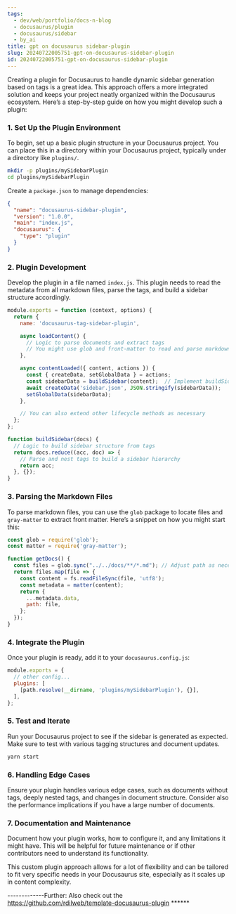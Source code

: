 ```yaml
---
tags:
  - dev/web/portfolio/docs-n-blog
  - docusaurus/plugin
  - docusaurus/sidebar
  - by_ai
title: gpt on docusaurus sidebar-plugin
slug: 20240722005751-gpt-on-docusaurus-sidebar-plugin
id: 20240722005751-gpt-on-docusaurus-sidebar-plugin
---
```


Creating a plugin for Docusaurus to handle dynamic sidebar generation based on tags is a great idea. This approach offers a more integrated solution and keeps your project neatly organized within the Docusaurus ecosystem. Here’s a step-by-step guide on how you might develop such a plugin:

### 1. **Set Up the Plugin Environment**

To begin, set up a basic plugin structure in your Docusaurus project. You can place this in a directory within your Docusaurus project, typically under a directory like `plugins/`.

```bash
mkdir -p plugins/mySidebarPlugin
cd plugins/mySidebarPlugin
```

Create a `package.json` to manage dependencies:

```json
{
  "name": "docusaurus-sidebar-plugin",
  "version": "1.0.0",
  "main": "index.js",
  "docusaurus": {
    "type": "plugin"
  }
}
```

### 2. **Plugin Development**

Develop the plugin in a file named `index.js`. This plugin needs to read the metadata from all markdown files, parse the tags, and build a sidebar structure accordingly.

```javascript
module.exports = function (context, options) {
  return {
    name: 'docusaurus-tag-sidebar-plugin',

    async loadContent() {
      // Logic to parse documents and extract tags
      // You might use glob and front-matter to read and parse markdown files
    },

    async contentLoaded({ content, actions }) {
      const { createData, setGlobalData } = actions;
      const sidebarData = buildSidebar(content);  // Implement buildSidebar based on your tagging structure
      await createData('sidebar.json', JSON.stringify(sidebarData));
      setGlobalData(sidebarData);
    },

    // You can also extend other lifecycle methods as necessary
  };
};

function buildSidebar(docs) {
  // Logic to build sidebar structure from tags
  return docs.reduce((acc, doc) => {
    // Parse and nest tags to build a sidebar hierarchy
    return acc;
  }, {});
}
```

### 3. **Parsing the Markdown Files**

To parse markdown files, you can use the `glob` package to locate files and `gray-matter` to extract front matter. Here’s a snippet on how you might start this:

```javascript
const glob = require('glob');
const matter = require('gray-matter');

function getDocs() {
  const files = glob.sync("../../docs/**/*.md"); // Adjust path as necessary
  return files.map(file => {
    const content = fs.readFileSync(file, 'utf8');
    const metadata = matter(content);
    return {
      ...metadata.data,
      path: file,
    };
  });
}
```

### 4. **Integrate the Plugin**

Once your plugin is ready, add it to your `docusaurus.config.js`:

```javascript
module.exports = {
  // other config...
  plugins: [
    [path.resolve(__dirname, 'plugins/mySidebarPlugin'), {}],
  ],
};
```

### 5. **Test and Iterate**

Run your Docusaurus project to see if the sidebar is generated as expected. Make sure to test with various tagging structures and document updates.

```bash
yarn start
```

### 6. **Handling Edge Cases**

Ensure your plugin handles various edge cases, such as documents without tags, deeply nested tags, and changes in document structure. Consider also the performance implications if you have a large number of documents.

### 7. **Documentation and Maintenance**

Document how your plugin works, how to configure it, and any limitations it might have. This will be helpful for future maintenance or if other contributors need to understand its functionality.

This custom plugin approach allows for a lot of flexibility and can be tailored to fit very specific needs in your Docusaurus site, especially as it scales up in content complexity.


-------------Further:
Also check out the https://github.com/rdilweb/template-docusaurus-plugin ******
